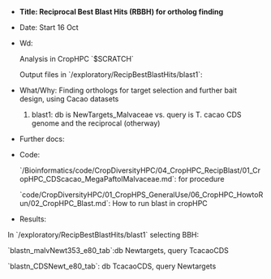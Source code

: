 
- **Title: Reciprocal Best Blast Hits (RBBH) for ortholog finding**
- Date: Start 16 Oct
- Wd:
	<p>Analysis in CropHPC `$SCRATCH`
	<p>Output files in `/exploratory/RecipBestBlastHits/blast1`:

- What/Why: Finding orthologs for target selection and further bait design, using Cacao datasets
	1. blast1: db is NewTargets_Malvaceae vs. query is T. cacao CDS genome and the reciprocal (otherway)

- Further docs:

- Code: 
	<p>`/Bioinformatics/code/CropDiversityHPC/04_CropHPC_RecipBlast/01_CropHPC_CDScacao_MegaPaftolMalvaceae.md`: for procedure
	<p>`code/CropDiversityHPC/01_CropHPS_GeneralUse/06_CropHPC_HowtoRun/02_CropHPC_Blast.md`: How to run blast in cropHPC

- Results:  
<p>In `/exploratory/RecipBestBlastHits/blast1` selecting BBH:
	<p>`blastn_malvNewt353_e80_tab`:db Newtargets, query TcacaoCDS
	<p>`blastn_CDSNewt_e80_tab`: db TcacaoCDS, query Newtargets
